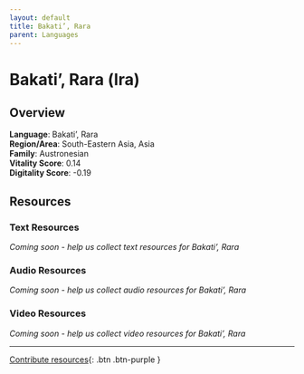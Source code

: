 ```yaml
---
layout: default
title: Bakati’, Rara
parent: Languages
---
```


# Bakati’, Rara (lra)

## Overview

**Language**: Bakati’, Rara  
**Region/Area**: South-Eastern Asia, Asia  
**Family**: Austronesian  
**Vitality Score**: 0.14  
**Digitality Score**: -0.19  

## Resources

### Text Resources
*Coming soon - help us collect text resources for Bakati’, Rara*

### Audio Resources
*Coming soon - help us collect audio resources for Bakati’, Rara*

### Video Resources
*Coming soon - help us collect video resources for Bakati’, Rara*

---

[Contribute resources](https://fairtrain.github.io/){: .btn .btn-purple }
